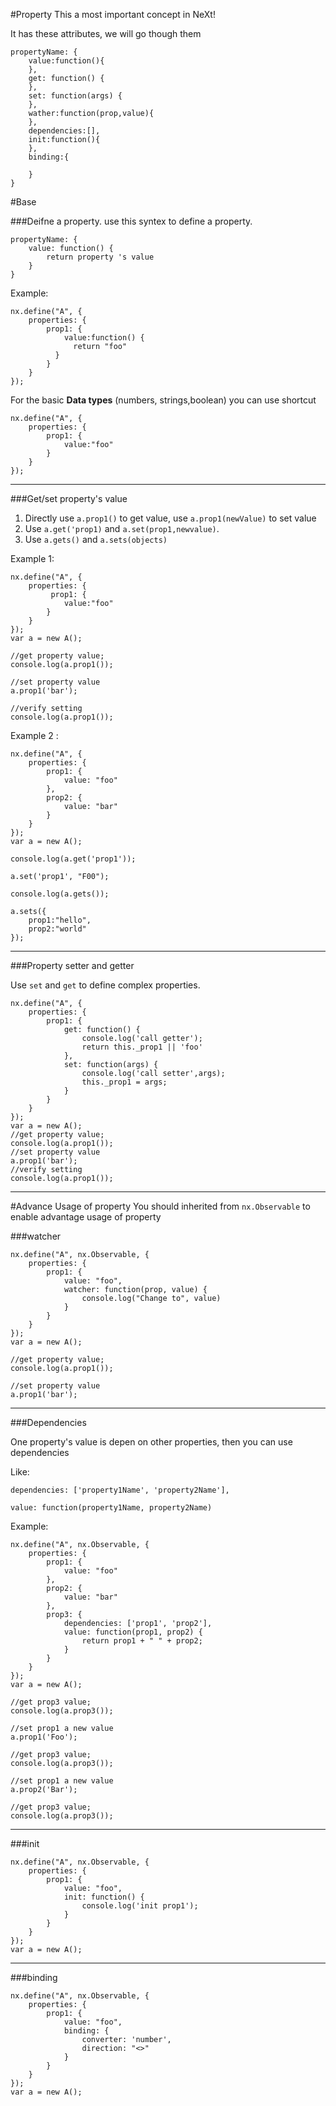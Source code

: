#Property
This a most important concept in NeXt!

It has these attributes, we will go though them


    propertyName: {
        value:function(){
        },
        get: function() {
        },
        set: function(args) {
        },
        wather:function(prop,value){
        },
        dependencies:[],
        init:function(){
        },
        binding:{

        }
    }

#Base

###Deifne a property.
use this syntex to define a property.

    propertyName: {
        value: function() {
            return property 's value
        }
    }

Example:

    nx.define("A", {
        properties: {
            prop1: {
                value:function() {
                  return "foo"
              }
            }
        }
    });

For the basic **Data types** (numbers, strings,boolean) you can use shortcut

    nx.define("A", {
        properties: {
            prop1: {
                value:"foo"
            }
        }
    });

---

###Get/set property's value

1. Directly use `a.prop1()` to get value, use `a.prop1(newValue)` to set value
2. Use `a.get('prop1)` and `a.set(prop1,newvalue)`.
3. Use `a.gets()` and `a.sets(objects)`

Example 1:


    nx.define("A", {
        properties: {
             prop1: {
                value:"foo"
            }
        }
    });
    var a = new A();

    //get property value;
    console.log(a.prop1());

    //set property value
    a.prop1('bar');

    //verify setting
    console.log(a.prop1());


Example 2 :

    nx.define("A", {
        properties: {
            prop1: {
                value: "foo"
            },
            prop2: {
                value: "bar"
            }
        }
    });
    var a = new A();

    console.log(a.get('prop1'));

    a.set('prop1', "F00");

    console.log(a.gets());

    a.sets({
        prop1:"hello",
        prop2:"world"
    });


---
###Property setter and getter

Use `set` and `get` to define complex properties.

    nx.define("A", {
        properties: {
            prop1: {
                get: function() {
                    console.log('call getter');
                    return this._prop1 || 'foo'
                },
                set: function(args) {
                    console.log('call setter',args);
                    this._prop1 = args;
                }
            }
        }
    });
    var a = new A();
    //get property value;
    console.log(a.prop1());
    //set property value
    a.prop1('bar');
    //verify setting
    console.log(a.prop1());


---
#Advance Usage of property
You should inherited from `nx.Observable` to enable advantage usage of property

###watcher

    nx.define("A", nx.Observable, {
        properties: {
            prop1: {
                value: "foo",
                watcher: function(prop, value) {
                    console.log("Change to", value)
                }
            }
        }
    });
    var a = new A();

    //get property value;
    console.log(a.prop1());

    //set property value
    a.prop1('bar');

---
###Dependencies

One property's value is depen on other properties, then you can use dependencies

Like:

`dependencies: ['property1Name', 'property2Name'],`

`value: function(property1Name, property2Name)`

Example:


    nx.define("A", nx.Observable, {
        properties: {
            prop1: {
                value: "foo"
            },
            prop2: {
                value: "bar"
            },
            prop3: {
                dependencies: ['prop1', 'prop2'],
                value: function(prop1, prop2) {
                    return prop1 + " " + prop2;
                }
            }
        }
    });
    var a = new A();

    //get prop3 value;
    console.log(a.prop3());

    //set prop1 a new value
    a.prop1('Foo');

    //get prop3 value;
    console.log(a.prop3());

    //set prop1 a new value
    a.prop2('Bar');

    //get prop3 value;
    console.log(a.prop3());

---

###init

    nx.define("A", nx.Observable, {
        properties: {
            prop1: {
                value: "foo",
                init: function() {
                    console.log('init prop1');
                }
            }
        }
    });
    var a = new A();


---

###binding

    nx.define("A", nx.Observable, {
        properties: {
            prop1: {
                value: "foo",
                binding: {
                    converter: 'number',
                    direction: "<>"
                }
            }
        }
    });
    var a = new A();

